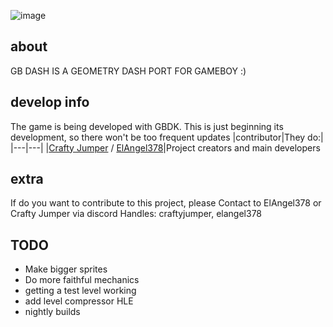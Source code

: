 ![image](https://github.com/ElAngel378/GBDASH/blob/main/.GitHub/artwork/logo.png)

## about

GB DASH IS A GEOMETRY DASH PORT FOR GAMEBOY :)

## develop info

The game is being developed with GBDK. This is just beginning its development, so there won't be too frequent updates
|contributor|They do:|
|---|---|
|[Crafty Jumper](https://github.com/crafty-jumper) / [ElAngel378](https://github.com/ElAngel378)|Project creators and main developers 

## extra

If do you want to contribute to this project, please 
Contact to ElAngel378 or Crafty Jumper via discord
Handles: craftyjumper, elangel378

## TODO
- Make bigger sprites
- Do more faithful mechanics
- getting a test level working
- add level compressor HLE
- nightly builds

